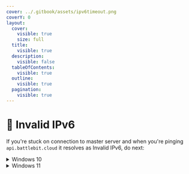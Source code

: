 ```yaml
---
cover: ../.gitbook/assets/ipv6timeout.png
coverY: 0
layout:
  cover:
    visible: true
    size: full
  title:
    visible: true
  description:
    visible: false
  tableOfContents:
    visible: true
  outline:
    visible: true
  pagination:
    visible: true
---
```


# 🔘 Invalid IPv6

If you're stuck on connection to master server and when you're pinging `api.battlebit.cloud` it resolves as Invalid IPv6, do next:

<details>

<summary>Windows 10</summary>

1. Click on "Network & Internet" in Windows Settings.

<img src="../.gitbook/assets/network.png" alt="" data-size="original">

2. Depending on your connection type select Wifi or Ethernet on "Change adapter options".

<img src="../.gitbook/assets/adapter.png" alt="" data-size="original">

3. Right click on your main adapter and select properties.

<img src="../.gitbook/assets/adapterproperties.png" alt="" data-size="original">

4. Disable "Internet Protocol Version 6 (TCP/IPv6)" and press OK.

<img src="../.gitbook/assets/disableipv6.png" alt="" data-size="original">

</details>

<details>

<summary>Windows 11</summary>

1. Click on "Network & Internet" in Windows Settings.

<img src="https://images.taylorgibbs.dev/bkfhsk.png" alt="" data-size="original">

2. Click "Advanced Network Settings"

<img src="https://images.taylorgibbs.dev/uzyc3u.png" alt="" data-size="original">

3. Scroll down and click "More network adapter options".

<img src="https://images.taylorgibbs.dev/a2myev.png" alt="" data-size="original">

4. Right-click on your internet connection and click "Properties".

<img src="https://images.taylorgibbs.dev/rn04y5.png" alt="" data-size="original">

4. Disable "Internet Protocol Version 6 (TCP/IPv6)" and press OK.

<img src="https://images.taylorgibbs.dev/no8q11.png" alt="" data-size="original">

</details>
